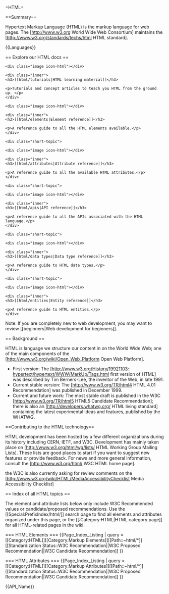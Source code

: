 =HTML=

==Summary==

Hypertext Markup Language (HTML) is the markup language for web pages. The [http://www.w3.org World Wide Web Consortium] maintains the [http://www.w3.org/standards/techs/html HTML standard].

{{Languages}}

== Explore our HTML docs ==

<div class="topic-container">

  <div class="short-topic">
  
    <div class="image icon-html"></div>
    
    <div class="inner">
    <h3>[[html/tutorials|HTML learning material]]</h3>
    
    <p>Tutorials and concept articles to teach you HTML from the ground up. </p>
    </div>
  
  </div>
  
  <div class="short-topic">
  
    <div class="image icon-html"></div>
    
    <div class="inner">
    <h3>[[html/elements|Element reference]]</h3>
    
    <p>A reference guide to all the HTML elements available.</p>
    </div>
  
  </div>
 
    <div class="short-topic">
  
    <div class="image icon-html"></div>
    
    <div class="inner">
    <h3>[[html/attributes|Attribute reference]]</h3>
    
    <p>A reference guide to all the available HTML attributes.</p>
    </div>
  
  </div>

  
    <div class="short-topic">
  
    <div class="image icon-html"></div>
    
    <div class="inner">
    <h3>[[html/apis|API reference]]</h3>
    
    <p>A reference guide to all the APIs associated with the HTML language.</p>
    </div>
  
  </div>

  
    <div class="short-topic">
  
    <div class="image icon-html"></div>
    
    <div class="inner">
    <h3>[[html/data types|Data type reference]]</h3>
    
    <p>A reference guide to HTML data types.</p>
    </div>
  
  </div>

  
    <div class="short-topic">
  
    <div class="image icon-html"></div>
    
    <div class="inner">
    <h3>[[html/entities|Entity reference]]</h3>
    
    <p>A reference guide to HTML entities.</p>
    </div>
  
  </div>

</div>
<div class="clearfixboth"></div>



Note: If you are completely new to web development, you may want to review [[beginners|Web development for beginners]].

== Background ==

HTML is language we structure our content in on the World Wide Web; one of the main components of the [http://www.w3.org/wiki/Open_Web_Platform Open Web Platform].

* First version: The [http://www.w3.org/History/19921103-hypertext/hypertext/WWW/MarkUp/Tags.html first version of HTML] was described by Tim Berners-Lee, the inventor of the Web, in late 1991.
* Current stable version: The [http://www.w3.org/TR/html4 HTML 4.01 Recommendation] was published in December 1999.
* Current and future work: The most stable draft is published in the W3C [http://www.w3.org/TR/html5 HTML5 Candidate Recommendation]; there is also an [http://developers.whatwg.org/ HTML living standard] containing the latest experimental ideas and features, published by the WHATWG.

==Contributing to the HTML technology==

HTML development has been hosted by a few different organizations during its history including CERN, IETF, and W3C. Development has mainly taken place on [http://www.w3.org/html/wg/lists/ HTML Working Group Mailing Lists]. These lists are good places to start if you want to suggest new features or provide feedback. For news and more general information, consult the [http://www.w3.org/html/ W3C HTML home page].

the W3C is also currently asking for review comments on the [http://www.w3.org/wiki/HTML/MediaAccessibilityChecklist Media Accessibility Checklist]

== Index of all HTML topics ==

The element and attribute lists below only include W3C Recommended values or candidate/proposed recommendations.  Use the  [[Special:PrefixIndex/html/]] search page to find all elements and attributes organized under this page, or the [[:Category:HTML|HTML category page]] for all HTML-related pages in the wiki.

=== HTML Elements ===
{{Page_Index_Listing
| query = [[Category:HTML]][[Category:Markup Elements]][[Path::~html/*]]
[[Standardization Status::W3C Recommendation||W3C Proposed Recommendation||W3C Candidate Recommendation]]
}}

=== HTML Attributes ===
{{Page_Index_Listing
| query = [[Category:HTML]][[Category:Markup Attributes]][[Path::~html/*]]
[[Standardization Status::W3C Recommendation||W3C Proposed Recommendation||W3C Candidate Recommendation]]
}}

{{API_Name}}